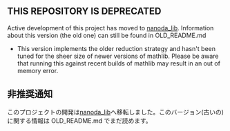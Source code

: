 

## THIS REPOSITORY IS DEPRECATED

Active development of this project has moved to [nanoda_lib](https://github.com/ammkrn/nanoda_lib.git). Information about this version (the old one) can still be found in OLD_README.md

* This version implements the older reduction strategy and hasn't been tuned for the sheer size of newer versions of mathlib. Please be aware that running this against recent builds of mathlib may result in an out of memory error.


## 非推奨通知

このプロジェクトの開発は[nanoda_lib](https://github.com/ammkrn/nanoda_lib.git)へ移転しました。このバージョン(古いの)に関する情報は OLD_README.md でまだ読めます。
